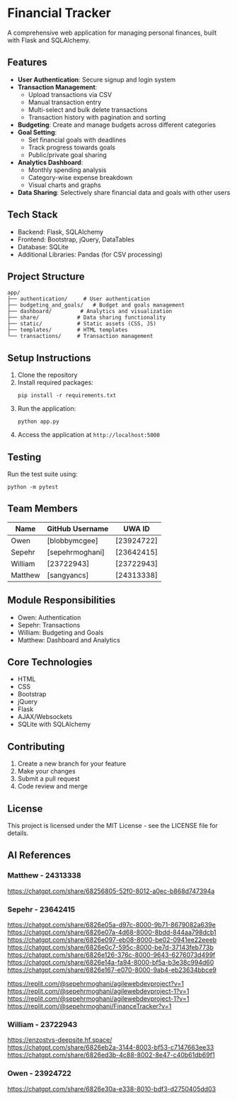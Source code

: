 # Financial Tracker

A comprehensive web application for managing personal finances, built with Flask and SQLAlchemy.

## Features

- **User Authentication**: Secure signup and login system
- **Transaction Management**: 
  - Upload transactions via CSV
  - Manual transaction entry
  - Multi-select and bulk delete transactions
  - Transaction history with pagination and sorting
- **Budgeting**: Create and manage budgets across different categories
- **Goal Setting**: 
  - Set financial goals with deadlines
  - Track progress towards goals
  - Public/private goal sharing
- **Analytics Dashboard**:
  - Monthly spending analysis
  - Category-wise expense breakdown
  - Visual charts and graphs
- **Data Sharing**: Selectively share financial data and goals with other users

## Tech Stack

- Backend: Flask, SQLAlchemy
- Frontend: Bootstrap, jQuery, DataTables
- Database: SQLite
- Additional Libraries: Pandas (for CSV processing)

## Project Structure

```
app/
├── authentication/     # User authentication
├── budgeting_and_goals/   # Budget and goals management
├── dashboard/         # Analytics and visualization
├── share/            # Data sharing functionality
├── static/           # Static assets (CSS, JS)
├── templates/        # HTML templates
└── transactions/     # Transaction management
```

## Setup Instructions

1. Clone the repository
2. Install required packages:
   ```
   pip install -r requirements.txt
   ```
3. Run the application:
   ```
   python app.py
   ```
4. Access the application at `http://localhost:5000`

## Testing

Run the test suite using:
```
python -m pytest
```

## Team Members

| Name | GitHub Username | UWA ID |
|------|----------------|---------|
| Owen | [blobbymcgee] | [23924722] |
| Sepehr | [sepehrmoghani] | [23642415] |
| William | [23722943] | [23722943] |
| Matthew | [sangyancs] | [24313338] |

## Module Responsibilities

- Owen: Authentication
- Sepehr: Transactions
- William: Budgeting and Goals
- Matthew: Dashboard and Analytics

## Core Technologies

- HTML
- CSS
- Bootstrap
- jQuery
- Flask
- AJAX/Websockets
- SQLite with SQLAlchemy

## Contributing

1. Create a new branch for your feature
2. Make your changes
3. Submit a pull request
4. Code review and merge

## License

This project is licensed under the MIT License - see the LICENSE file for details.

## AI References

### Matthew - 24313338
https://chatgpt.com/share/68256805-52f0-8012-a0ec-b868d747394a

### Sepehr - 23642415
https://chatgpt.com/share/6826e05a-d97c-8000-9b71-8679082a639e  
https://chatgpt.com/share/6826e07a-4d68-8000-8bdd-844aa798dcb1  
https://chatgpt.com/share/6826e097-eb08-8000-be02-0941ee22eeeb  
https://chatgpt.com/share/6826e0c7-595c-8000-be7d-37143feb773b  
https://chatgpt.com/share/6826e126-376c-8000-9643-6276073d499f  
https://chatgpt.com/share/6826e14a-fa94-8000-bf5a-b3e38c994d60  
https://chatgpt.com/share/6826e167-e070-8000-9ab4-eb23634bbce9  

https://replit.com/@sepehrmoghani/agilewebdevproject?v=1  
https://replit.com/@sepehrmoghani/agilewebdevproject-1?v=1  
https://replit.com/@sepehrmoghani/agilewebdevproject-1?v=1  
https://replit.com/@sepehrmoghani/FinanceTracker?v=1

### William - 23722943

https://enzostvs-deepsite.hf.space/  
https://chatgpt.com/share/6826eb2a-3144-8003-bf53-c7147663ee33
https://chatgpt.com/share/6826ed3b-4c88-8002-8e47-c40b61db69f1

### Owen - 23924722
https://chatgpt.com/share/6826e30a-e338-8010-bdf3-d2750405dd03



